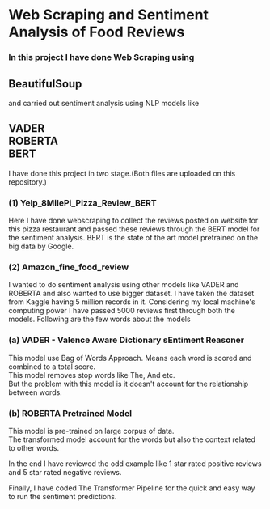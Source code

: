 # Web Scraping and Sentiment Analysis of Food Reviews
### In this project I have done Web Scraping using  
  
## BeautifulSoup  
  
and carried out sentiment analysis using NLP models like  
  
VADER  
ROBERTA  
BERT  
---
I have done this project in two stage.(Both files are uploaded on this repository.)  

### (1) Yelp_8MilePi_Pizza_Review_BERT  
Here I have done webscraping to collect the reviews posted on website for this pizza restaurant and passed these reviews through the BERT model for the sentiment analysis. BERT is the state of the art model pretrained on the big data by Google.  
  
### (2) Amazon_fine_food_review  
I wanted to do sentiment analysis using other models like VADER and ROBERTA and also wanted to use bigger dataset. I have taken the dataset from Kaggle having 5 million records in it. Considering my local machine's computing power I have passed 5000 reviews first through both the models. Following are the few words about the models 

### (a) VADER - Valence Aware Dictionary sEntiment Reasoner  
This model use Bag of Words Approach. Means each word is scored and combined to a total score.  
This model removes stop words like The, And etc.  
But the problem with this model is it doesn't account for the relationship between words.  
  
  
### (b) ROBERTA Pretrained Model  
This model is pre-trained on large corpus of data.  
The transformed model account for the words but also the context related to other words.  
  
  
In the end I have reviewed the odd example like 1 star rated positive reviews and 5 star rated negative reviews.  
  
  
Finally, I have coded The Transformer Pipeline for the quick and easy way to run the sentiment predictions.
